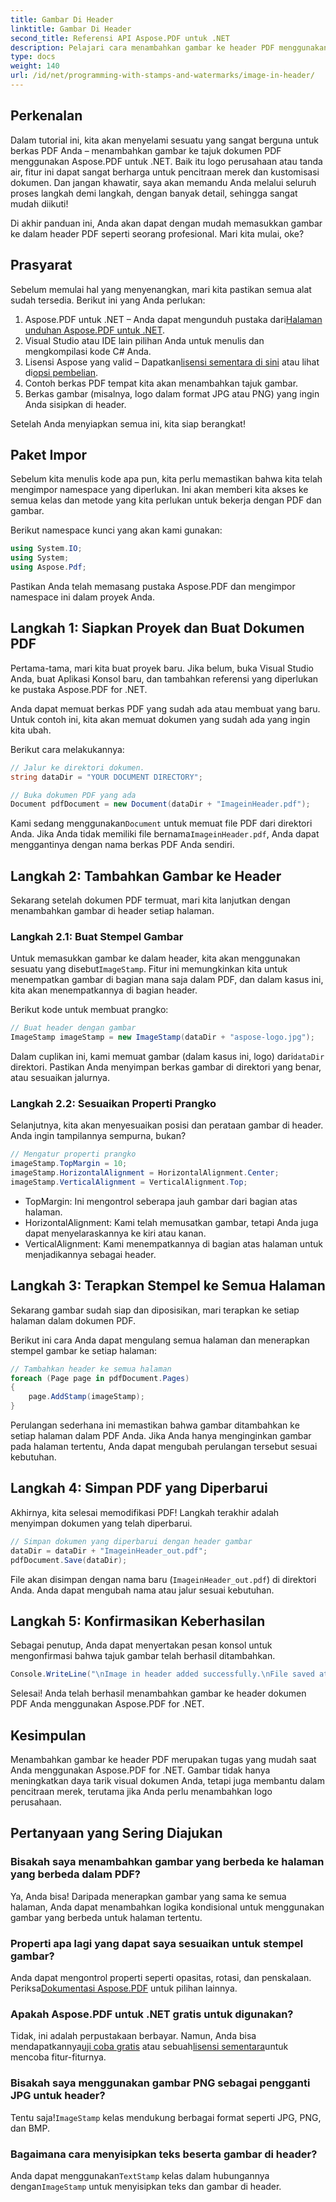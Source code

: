```yaml
---
title: Gambar Di Header
linktitle: Gambar Di Header
second_title: Referensi API Aspose.PDF untuk .NET
description: Pelajari cara menambahkan gambar ke header PDF menggunakan Aspose.PDF untuk .NET dalam tutorial langkah demi langkah ini.
type: docs
weight: 140
url: /id/net/programming-with-stamps-and-watermarks/image-in-header/
---
```

## Perkenalan

Dalam tutorial ini, kita akan menyelami sesuatu yang sangat berguna untuk berkas PDF Anda – menambahkan gambar ke tajuk dokumen PDF menggunakan Aspose.PDF untuk .NET. Baik itu logo perusahaan atau tanda air, fitur ini dapat sangat berharga untuk pencitraan merek dan kustomisasi dokumen. Dan jangan khawatir, saya akan memandu Anda melalui seluruh proses langkah demi langkah, dengan banyak detail, sehingga sangat mudah diikuti!

Di akhir panduan ini, Anda akan dapat dengan mudah memasukkan gambar ke dalam header PDF seperti seorang profesional. Mari kita mulai, oke?

## Prasyarat

Sebelum memulai hal yang menyenangkan, mari kita pastikan semua alat sudah tersedia. Berikut ini yang Anda perlukan:

1.  Aspose.PDF untuk .NET – Anda dapat mengunduh pustaka dari[Halaman unduhan Aspose.PDF untuk .NET](https://releases.aspose.com/pdf/net/).
2. Visual Studio atau IDE lain pilihan Anda untuk menulis dan mengkompilasi kode C# Anda.
3.  Lisensi Aspose yang valid – Dapatkan[lisensi sementara di sini](https://purchase.aspose.com/temporary-license/) atau lihat di[opsi pembelian](https://purchase.aspose.com/buy).
4. Contoh berkas PDF tempat kita akan menambahkan tajuk gambar.
5. Berkas gambar (misalnya, logo dalam format JPG atau PNG) yang ingin Anda sisipkan di header.

Setelah Anda menyiapkan semua ini, kita siap berangkat!

## Paket Impor

Sebelum kita menulis kode apa pun, kita perlu memastikan bahwa kita telah mengimpor namespace yang diperlukan. Ini akan memberi kita akses ke semua kelas dan metode yang kita perlukan untuk bekerja dengan PDF dan gambar.

Berikut namespace kunci yang akan kami gunakan:

```csharp
using System.IO;
using System;
using Aspose.Pdf;
```

Pastikan Anda telah memasang pustaka Aspose.PDF dan mengimpor namespace ini dalam proyek Anda.

## Langkah 1: Siapkan Proyek dan Buat Dokumen PDF

Pertama-tama, mari kita buat proyek baru. Jika belum, buka Visual Studio Anda, buat Aplikasi Konsol baru, dan tambahkan referensi yang diperlukan ke pustaka Aspose.PDF for .NET.

Anda dapat memuat berkas PDF yang sudah ada atau membuat yang baru. Untuk contoh ini, kita akan memuat dokumen yang sudah ada yang ingin kita ubah.

Berikut cara melakukannya:

```csharp
// Jalur ke direktori dokumen.
string dataDir = "YOUR DOCUMENT DIRECTORY";

// Buka dokumen PDF yang ada
Document pdfDocument = new Document(dataDir + "ImageinHeader.pdf");
```

 Kami sedang menggunakan`Document` untuk memuat file PDF dari direktori Anda. Jika Anda tidak memiliki file bernama`ImageinHeader.pdf`, Anda dapat menggantinya dengan nama berkas PDF Anda sendiri.

## Langkah 2: Tambahkan Gambar ke Header

Sekarang setelah dokumen PDF termuat, mari kita lanjutkan dengan menambahkan gambar di header setiap halaman.

### Langkah 2.1: Buat Stempel Gambar
 Untuk memasukkan gambar ke dalam header, kita akan menggunakan sesuatu yang disebut`ImageStamp`. Fitur ini memungkinkan kita untuk menempatkan gambar di bagian mana saja dalam PDF, dan dalam kasus ini, kita akan menempatkannya di bagian header.

Berikut kode untuk membuat prangko:

```csharp
// Buat header dengan gambar
ImageStamp imageStamp = new ImageStamp(dataDir + "aspose-logo.jpg");
```

 Dalam cuplikan ini, kami memuat gambar (dalam kasus ini, logo) dari`dataDir` direktori. Pastikan Anda menyimpan berkas gambar di direktori yang benar, atau sesuaikan jalurnya.

### Langkah 2.2: Sesuaikan Properti Prangko
Selanjutnya, kita akan menyesuaikan posisi dan perataan gambar di header. Anda ingin tampilannya sempurna, bukan?

```csharp
// Mengatur properti prangko
imageStamp.TopMargin = 10;
imageStamp.HorizontalAlignment = HorizontalAlignment.Center;
imageStamp.VerticalAlignment = VerticalAlignment.Top;
```

- TopMargin: Ini mengontrol seberapa jauh gambar dari bagian atas halaman.
- HorizontalAlignment: Kami telah memusatkan gambar, tetapi Anda juga dapat menyelaraskannya ke kiri atau kanan.
- VerticalAlignment: Kami menempatkannya di bagian atas halaman untuk menjadikannya sebagai header.

## Langkah 3: Terapkan Stempel ke Semua Halaman

Sekarang gambar sudah siap dan diposisikan, mari terapkan ke setiap halaman dalam dokumen PDF.

Berikut ini cara Anda dapat mengulang semua halaman dan menerapkan stempel gambar ke setiap halaman:

```csharp
// Tambahkan header ke semua halaman
foreach (Page page in pdfDocument.Pages)
{
    page.AddStamp(imageStamp);
}
```

Perulangan sederhana ini memastikan bahwa gambar ditambahkan ke setiap halaman dalam PDF Anda. Jika Anda hanya menginginkan gambar pada halaman tertentu, Anda dapat mengubah perulangan tersebut sesuai kebutuhan.

## Langkah 4: Simpan PDF yang Diperbarui

Akhirnya, kita selesai memodifikasi PDF! Langkah terakhir adalah menyimpan dokumen yang telah diperbarui.

```csharp
// Simpan dokumen yang diperbarui dengan header gambar
dataDir = dataDir + "ImageinHeader_out.pdf";
pdfDocument.Save(dataDir);
```

File akan disimpan dengan nama baru (`ImageinHeader_out.pdf`) di direktori Anda. Anda dapat mengubah nama atau jalur sesuai kebutuhan.

## Langkah 5: Konfirmasikan Keberhasilan

Sebagai penutup, Anda dapat menyertakan pesan konsol untuk mengonfirmasi bahwa tajuk gambar telah berhasil ditambahkan.

```csharp
Console.WriteLine("\nImage in header added successfully.\nFile saved at " + dataDir);
```

Selesai! Anda telah berhasil menambahkan gambar ke header dokumen PDF Anda menggunakan Aspose.PDF for .NET.

## Kesimpulan

Menambahkan gambar ke header PDF merupakan tugas yang mudah saat Anda menggunakan Aspose.PDF for .NET. Gambar tidak hanya meningkatkan daya tarik visual dokumen Anda, tetapi juga membantu dalam pencitraan merek, terutama jika Anda perlu menambahkan logo perusahaan.

## Pertanyaan yang Sering Diajukan

### Bisakah saya menambahkan gambar yang berbeda ke halaman yang berbeda dalam PDF?
Ya, Anda bisa! Daripada menerapkan gambar yang sama ke semua halaman, Anda dapat menambahkan logika kondisional untuk menggunakan gambar yang berbeda untuk halaman tertentu.

### Properti apa lagi yang dapat saya sesuaikan untuk stempel gambar?
 Anda dapat mengontrol properti seperti opasitas, rotasi, dan penskalaan. Periksa[Dokumentasi Aspose.PDF](https://reference.aspose.com/pdf/net/) untuk pilihan lainnya.

### Apakah Aspose.PDF untuk .NET gratis untuk digunakan?
 Tidak, ini adalah perpustakaan berbayar. Namun, Anda bisa mendapatkannya[uji coba gratis](https://releases.aspose.com/) atau sebuah[lisensi sementara](https://purchase.aspose.com/temporary-license/)untuk mencoba fitur-fiturnya.

### Bisakah saya menggunakan gambar PNG sebagai pengganti JPG untuk header?
 Tentu saja!`ImageStamp` kelas mendukung berbagai format seperti JPG, PNG, dan BMP.

### Bagaimana cara menyisipkan teks beserta gambar di header?
 Anda dapat menggunakan`TextStamp` kelas dalam hubungannya dengan`ImageStamp` untuk menyisipkan teks dan gambar di header.